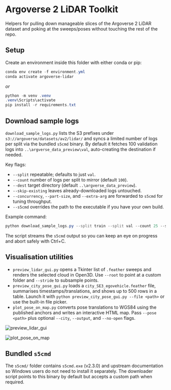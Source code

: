 # Argoverse 2 LiDAR Toolkit

Helpers for pulling down manageable slices of the Argoverse 2 LiDAR dataset and poking at the sweeps/poses without touching the rest of the repo.

## Setup
Create an environment inside this folder with either conda or pip:

```powershell
conda env create -f environment.yml
conda activate argoverse-lidar
```
_or_
```powershell
python -m venv .venv
.venv\Scripts\activate
pip install -r requirements.txt
```

## Download sample logs
`download_sample_logs.py` lists the S3 prefixes under `s3://argoverse/datasets/av2/lidar/` and syncs a limited number of logs per split via the bundled `s5cmd` binary. By default it fetches 100 validation logs into `..\argverse_data_preview\val`, auto-creating the destination if needed.

Key flags:
- `--split` repeatable; defaults to just `val`.
- `--count` number of logs per split to mirror (default `100`).
- `--dest` target directory (default `..\argverse_data_preview`).
- `--skip-existing` leaves already-downloaded logs untouched.
- `--concurrency`, `--part-size`, and `--extra-arg` are forwarded to `s5cmd` for tuning throughput.
- `--s5cmd` overrides the path to the executable if you have your own build.

Example command:
```powershell
python download_sample_logs.py --split train --split val --count 25 --skip-existing
```
The script streams the `s5cmd` output so you can keep an eye on progress and abort safely with Ctrl+C.

## Visualisation utilities
- `preview_lidar_gui.py` opens a Tkinter list of `.feather` sweeps and renders the selected cloud in Open3D. Use `--root` to point at a custom folder and `--stride` to subsample points.
- `preview_city_pose_gui.py` loads a `city_SE3_egovehicle.feather` file, summarises timestamps/translations, and shows up to 500 rows in a table. Launch it with `python preview_city_pose_gui.py --file <path>` or use the built-in file picker.
- `plot_pose_on_map.py` converts pose translations to WGS84 using the published anchors and writes an interactive HTML map. Pass `--pose <path>` plus optional `--city`, `--output`, and `--no-open` flags.

![preview_lidar_gui](https://github.com/user-attachments/assets/cf5133f1-fad5-4365-bfc4-10771765e25a)

![plot_pose_on_map](https://github.com/user-attachments/assets/77a94507-72cf-4aa3-9c1f-e7bd41d54a91)

## Bundled `s5cmd`
The `s5cmd/` folder contains `s5cmd.exe` (v2.3.0) and upstream documentation so Windows users do not need to install it separately. The downloader script points to this binary by default but accepts a custom path when required.
